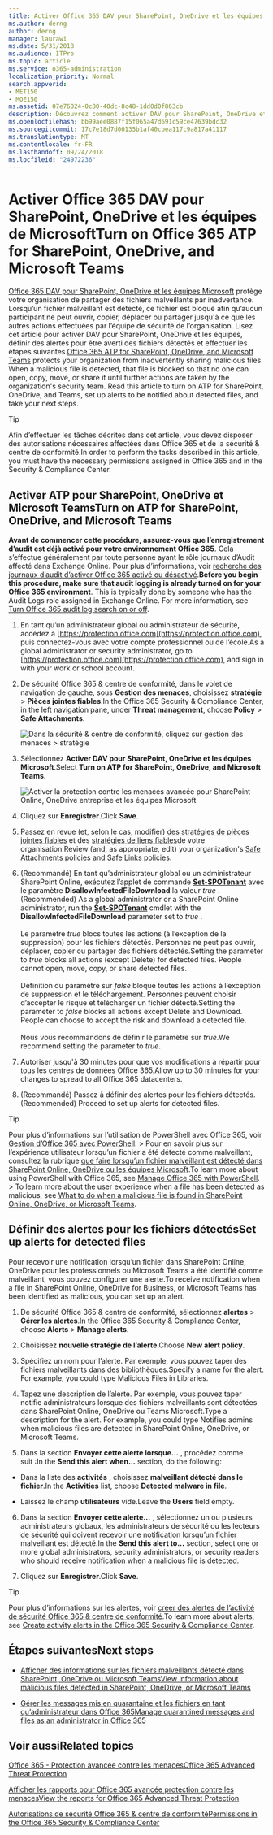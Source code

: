 ```yaml
---
title: Activer Office 365 DAV pour SharePoint, OneDrive et les équipes de Microsoft
ms.author: derng
author: derng
manager: laurawi
ms.date: 5/31/2018
ms.audience: ITPro
ms.topic: article
ms.service: o365-administration
localization_priority: Normal
search.appverid:
- MET150
- MOE150
ms.assetid: 07e76024-0c80-40dc-8c48-1dd0d0f863cb
description: Découvrez comment activer DAV pour SharePoint, OneDrive et les équipes, notamment comment définir des alertes pour les fichiers détectés.
ms.openlocfilehash: bb99aee0887f15f065a47d691c59ce47639bdc32
ms.sourcegitcommit: 17c7e18d7d00135b1af40cbea117c9a817a41117
ms.translationtype: MT
ms.contentlocale: fr-FR
ms.lasthandoff: 09/24/2018
ms.locfileid: "24972236"
---
```

# <a name="turn-on-office-365-atp-for-sharepoint-onedrive-and-microsoft-teams"></a><span data-ttu-id="013d8-103">Activer Office 365 DAV pour SharePoint, OneDrive et les équipes de Microsoft</span><span class="sxs-lookup"><span data-stu-id="013d8-103">Turn on Office 365 ATP for SharePoint, OneDrive, and Microsoft Teams</span></span>

<span data-ttu-id="013d8-p101">[Office 365 DAV pour SharePoint, OneDrive et les équipes Microsoft](atp-for-spo-odb-and-teams.md) protège votre organisation de partager des fichiers malveillants par inadvertance. Lorsqu’un fichier malveillant est détecté, ce fichier est bloqué afin qu’aucun participant ne peut ouvrir, copier, déplacer ou partager jusqu'à ce que les autres actions effectuées par l’équipe de sécurité de l’organisation. Lisez cet article pour activer DAV pour SharePoint, OneDrive et les équipes, définir des alertes pour être averti des fichiers détectés et effectuer les étapes suivantes.</span><span class="sxs-lookup"><span data-stu-id="013d8-p101">[Office 365 ATP for SharePoint, OneDrive, and Microsoft Teams](atp-for-spo-odb-and-teams.md) protects your organization from inadvertently sharing malicious files. When a malicious file is detected, that file is blocked so that no one can open, copy, move, or share it until further actions are taken by the organization's security team. Read this article to turn on ATP for SharePoint, OneDrive, and Teams, set up alerts to be notified about detected files, and take your next steps.</span></span> 
  
> [!TIP]
> <span data-ttu-id="013d8-107">Afin d’effectuer les tâches décrites dans cet article, vous devez disposer des autorisations nécessaires affectées dans Office 365 et de la sécurité &amp; centre de conformité.</span><span class="sxs-lookup"><span data-stu-id="013d8-107">In order to perform the tasks described in this article, you must have the necessary permissions assigned in Office 365 and in the Security &amp; Compliance Center.</span></span>
  
## <a name="turn-on-atp-for-sharepoint-onedrive-and-microsoft-teams"></a><span data-ttu-id="013d8-108">Activer ATP pour SharePoint, OneDrive et Microsoft Teams</span><span class="sxs-lookup"><span data-stu-id="013d8-108">Turn on ATP for SharePoint, OneDrive, and Microsoft Teams</span></span>

 <span data-ttu-id="013d8-p102">**Avant de commencer cette procédure, assurez-vous que l’enregistrement d’audit est déjà activé pour votre environnement Office 365**. Cela s’effectue généralement par toute personne ayant le rôle journaux d’Audit affecté dans Exchange Online. Pour plus d’informations, voir [recherche des journaux d’audit d’activer Office 365 activé ou désactivé](turn-audit-log-search-on-or-off.md).</span><span class="sxs-lookup"><span data-stu-id="013d8-p102">**Before you begin this procedure, make sure that audit logging is already turned on for your Office 365 environment**. This is typically done by someone who has the Audit Logs role assigned in Exchange Online. For more information, see [Turn Office 365 audit log search on or off](turn-audit-log-search-on-or-off.md).</span></span>
  
1. <span data-ttu-id="013d8-112">En tant qu’un administrateur global ou administrateur de sécurité, accédez à [https://protection.office.com](https://protection.office.com), puis connectez-vous avec votre compte professionnel ou de l’école.</span><span class="sxs-lookup"><span data-stu-id="013d8-112">As a global administrator or security administrator, go to [https://protection.office.com](https://protection.office.com), and sign in with your work or school account.</span></span>
    
2. <span data-ttu-id="013d8-113">De sécurité Office 365 &amp; centre de conformité, dans le volet de navigation de gauche, sous **Gestion des menaces**, choisissez **stratégie** \> **Pièces jointes fiables**.</span><span class="sxs-lookup"><span data-stu-id="013d8-113">In the Office 365 Security &amp; Compliance Center, in the left navigation pane, under **Threat management**, choose **Policy** \> **Safe Attachments**.</span></span>
    
    ![Dans la sécurité &amp; centre de conformité, cliquez sur gestion des menaces \> stratégie](media/08849c91-f043-4cd1-a55e-d440c86442f2.png)
  
3. <span data-ttu-id="013d8-115">Sélectionnez **Activer DAV pour SharePoint, OneDrive et les équipes Microsoft**.</span><span class="sxs-lookup"><span data-stu-id="013d8-115">Select **Turn on ATP for SharePoint, OneDrive, and Microsoft Teams**.</span></span>
    
    ![Activer la protection contre les menaces avancée pour SharePoint Online, OneDrive entreprise et les équipes Microsoft](media/48cfaace-59cc-4e60-bf86-05ff6b99bdbf.png)
  
4. <span data-ttu-id="013d8-117">Cliquez sur **Enregistrer**.</span><span class="sxs-lookup"><span data-stu-id="013d8-117">Click **Save**.</span></span>
    
5. <span data-ttu-id="013d8-118">Passez en revue (et, selon le cas, modifier) [des stratégies de pièces jointes fiables](set-up-atp-safe-attachments-policies.md) et des [stratégies de liens fiables](set-up-atp-safe-links-policies.md)de votre organisation.</span><span class="sxs-lookup"><span data-stu-id="013d8-118">Review (and, as appropriate, edit) your organization's [Safe Attachments policies](set-up-atp-safe-attachments-policies.md) and [Safe Links policies](set-up-atp-safe-links-policies.md).</span></span>
    
6. <span data-ttu-id="013d8-119">(Recommandé) En tant qu’administrateur global ou un administrateur SharePoint Online, exécutez l’applet de commande **[Set-SPOTenant](https://docs.microsoft.com/powershell/module/sharepoint-online/Set-SPOTenant?view=sharepoint-ps)** avec le paramètre **DisallowInfectedFileDownload** la valeur *true* .</span><span class="sxs-lookup"><span data-stu-id="013d8-119">(Recommended) As a global administrator or a SharePoint Online administrator, run the **[Set-SPOTenant](https://docs.microsoft.com/powershell/module/sharepoint-online/Set-SPOTenant?view=sharepoint-ps)** cmdlet with the **DisallowInfectedFileDownload** parameter set to  *true*  .</span></span> <br/><br/><span data-ttu-id="013d8-p103">Le paramètre *true* blocs toutes les actions (à l’exception de la suppression) pour les fichiers détectés. Personnes ne peut pas ouvrir, déplacer, copier ou partager des fichiers détectés.</span><span class="sxs-lookup"><span data-stu-id="013d8-p103">Setting the parameter to *true* blocks all actions (except Delete) for detected files. People cannot open, move, copy, or share detected files. </span></span><br/><br/><span data-ttu-id="013d8-p104">Définition du paramètre sur *false* bloque toutes les actions à l’exception de suppression et le téléchargement. Personnes peuvent choisir d’accepter le risque et télécharger un fichier détecté.</span><span class="sxs-lookup"><span data-stu-id="013d8-p104">Setting the parameter to *false* blocks all actions except Delete and Download. People can choose to accept the risk and download a detected file. </span></span><br/><br/><span data-ttu-id="013d8-124">Nous vous recommandons de définir le paramètre sur *true*.</span><span class="sxs-lookup"><span data-stu-id="013d8-124">We recommend setting the parameter to *true*.</span></span> 
   
7. <span data-ttu-id="013d8-125">Autoriser jusqu'à 30 minutes pour que vos modifications à répartir pour tous les centres de données Office 365.</span><span class="sxs-lookup"><span data-stu-id="013d8-125">Allow up to 30 minutes for your changes to spread to all Office 365 datacenters.</span></span>
    
8. <span data-ttu-id="013d8-126">(Recommandé) Passez à définir des alertes pour les fichiers détectés.</span><span class="sxs-lookup"><span data-stu-id="013d8-126">(Recommended) Proceed to set up alerts for detected files.</span></span>
    
> [!TIP]
> <span data-ttu-id="013d8-p105">Pour plus d’informations sur l’utilisation de PowerShell avec Office 365, voir [Gestion d’Office 365 avec PowerShell](https://docs.microsoft.com/office365/enterprise/powershell/manage-office-365-with-office-365-powershell). > Pour en savoir plus sur l’expérience utilisateur lorsqu’un fichier a été détecté comme malveillant, consultez la rubrique [que faire lorsqu’un fichier malveillant est détecté dans SharePoint Online, OneDrive ou les équipes Microsoft](https://support.office.com/article/01e902ad-a903-4e0f-b093-1e1ac0c37ad2).</span><span class="sxs-lookup"><span data-stu-id="013d8-p105">To learn more about using PowerShell with Office 365, see [Manage Office 365 with PowerShell](https://docs.microsoft.com/office365/enterprise/powershell/manage-office-365-with-office-365-powershell). > To learn more about the user experience when a file has been detected as malicious, see [What to do when a malicious file is found in SharePoint Online, OneDrive, or Microsoft Teams](https://support.office.com/article/01e902ad-a903-4e0f-b093-1e1ac0c37ad2).</span></span> 
  
## <a name="set-up-alerts-for-detected-files"></a><span data-ttu-id="013d8-129">Définir des alertes pour les fichiers détectés</span><span class="sxs-lookup"><span data-stu-id="013d8-129">Set up alerts for detected files</span></span>

<span data-ttu-id="013d8-130">Pour recevoir une notification lorsqu’un fichier dans SharePoint Online, OneDrive pour les professionnels ou Microsoft Teams a été identifié comme malveillant, vous pouvez configurer une alerte.</span><span class="sxs-lookup"><span data-stu-id="013d8-130">To receive notification when a file in SharePoint Online, OneDrive for Business, or Microsoft Teams has been identified as malicious, you can set up an alert.</span></span>
  
1. <span data-ttu-id="013d8-131">De sécurité Office 365 &amp; centre de conformité, sélectionnez **alertes** \> **Gérer les alertes**.</span><span class="sxs-lookup"><span data-stu-id="013d8-131">In the Office 365 Security &amp; Compliance Center, choose **Alerts** \> **Manage alerts**.</span></span>
    
2. <span data-ttu-id="013d8-132">Choisissez **nouvelle stratégie de l’alerte**.</span><span class="sxs-lookup"><span data-stu-id="013d8-132">Choose **New alert policy**.</span></span>
    
3. <span data-ttu-id="013d8-p106">Spécifiez un nom pour l’alerte. Par exemple, vous pouvez taper des fichiers malveillants dans des bibliothèques.</span><span class="sxs-lookup"><span data-stu-id="013d8-p106">Specify a name for the alert. For example, you could type Malicious Files in Libraries.</span></span>
    
4. <span data-ttu-id="013d8-p107">Tapez une description de l’alerte. Par exemple, vous pouvez taper notifie administrateurs lorsque des fichiers malveillants sont détectées dans SharePoint Online, OneDrive ou Teams Microsoft.</span><span class="sxs-lookup"><span data-stu-id="013d8-p107">Type a description for the alert. For example, you could type Notifies admins when malicious files are detected in SharePoint Online, OneDrive, or Microsoft Teams.</span></span>
    
5. <span data-ttu-id="013d8-137">Dans la section **Envoyer cette alerte lorsque...** , procédez comme suit :</span><span class="sxs-lookup"><span data-stu-id="013d8-137">In the **Send this alert when...** section, do the following:</span></span> 
    
  - <span data-ttu-id="013d8-138">Dans la liste des **activités** , choisissez **malveillant détecté dans le fichier**.</span><span class="sxs-lookup"><span data-stu-id="013d8-138">In the **Activities** list, choose **Detected malware in file**.</span></span>
    
  - <span data-ttu-id="013d8-139">Laissez le champ **utilisateurs** vide.</span><span class="sxs-lookup"><span data-stu-id="013d8-139">Leave the **Users** field empty.</span></span> 
    
6. <span data-ttu-id="013d8-140">Dans la section **Envoyer cette alerte...** , sélectionnez un ou plusieurs administrateurs globaux, les administrateurs de sécurité ou les lecteurs de sécurité qui doivent recevoir une notification lorsqu’un fichier malveillant est détecté.</span><span class="sxs-lookup"><span data-stu-id="013d8-140">In the **Send this alert to...** section, select one or more global administrators, security administrators, or security readers who should receive notification when a malicious file is detected.</span></span> 
    
7. <span data-ttu-id="013d8-141">Cliquez sur **Enregistrer**.</span><span class="sxs-lookup"><span data-stu-id="013d8-141">Click **Save**.</span></span>
    
> [!TIP]
> <span data-ttu-id="013d8-142">Pour plus d’informations sur les alertes, voir [créer des alertes de l’activité de sécurité Office 365 &amp; centre de conformité](create-activity-alerts.md).</span><span class="sxs-lookup"><span data-stu-id="013d8-142">To learn more about alerts, see [Create activity alerts in the Office 365 Security &amp; Compliance Center](create-activity-alerts.md).</span></span> 
  
## <a name="next-steps"></a><span data-ttu-id="013d8-143">Étapes suivantes</span><span class="sxs-lookup"><span data-stu-id="013d8-143">Next steps</span></span>

- [<span data-ttu-id="013d8-144">Afficher des informations sur les fichiers malveillants détecté dans SharePoint, OneDrive ou Microsoft Teams</span><span class="sxs-lookup"><span data-stu-id="013d8-144">View information about malicious files detected in SharePoint, OneDrive, or Microsoft Teams</span></span>](malicious-files-detected-in-spo-odb-or-teams.md)
    
- [<span data-ttu-id="013d8-145">Gérer les messages mis en quarantaine et les fichiers en tant qu’administrateur dans Office 365</span><span class="sxs-lookup"><span data-stu-id="013d8-145">Manage quarantined messages and files as an administrator in Office 365</span></span>](manage-quarantined-messages-and-files.md)
    
## <a name="related-topics"></a><span data-ttu-id="013d8-146">Voir aussi</span><span class="sxs-lookup"><span data-stu-id="013d8-146">Related topics</span></span>

[<span data-ttu-id="013d8-147">Office 365 - Protection avancée contre les menaces</span><span class="sxs-lookup"><span data-stu-id="013d8-147">Office 365 Advanced Threat Protection</span></span>](office-365-atp.md)
  
[<span data-ttu-id="013d8-148">Afficher les rapports pour Office 365 avancée protection contre les menaces</span><span class="sxs-lookup"><span data-stu-id="013d8-148">View the reports for Office 365 Advanced Threat Protection</span></span>](view-reports-for-atp.md)
  
[<span data-ttu-id="013d8-149">Autorisations de sécurité Office 365 &amp; centre de conformité</span><span class="sxs-lookup"><span data-stu-id="013d8-149">Permissions in the Office 365 Security &amp; Compliance Center</span></span>](permissions-in-the-security-and-compliance-center.md)
  

